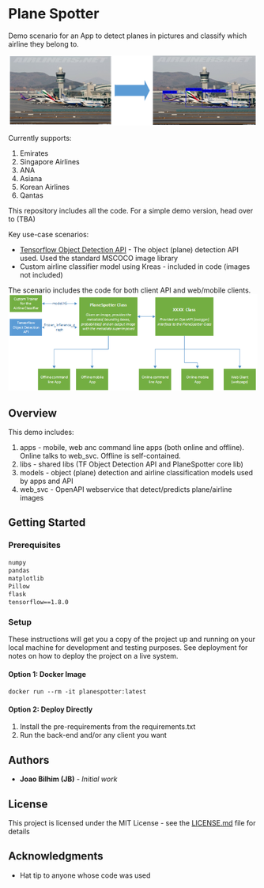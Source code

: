 # Plane Spotter
Demo scenario for an App to detect planes in pictures and classify which airline they belong to.

![Example pipeline](images/readme1.png)

Currently supports:
1. Emirates
2. Singapore Airlines
3. ANA
4. Asiana
5. Korean Airlines
6. Qantas

This repository includes all the code. For a simple demo version, head over to (TBA)

Key use-case scenarios:
* [Tensorflow Object Detection API](https://github.com/tensorflow/models/tree/master/research/object_detection) - The object (plane) detection API used. Used the standard MSCOCO image library
* Custom airline classifier model using Kreas - included in code (images not included)

The scenario includes the code for both client API and web/mobile clients.  
![Example pipeline](images/readme2.png)

## Overview
This demo includes:
1. apps - mobile, web anc command line apps (both online and offline). Online talks to web_svc. Offline is self-contained.
2. libs - shared libs (TF Object Detection API and PlaneSpotter core lib)
3. models - object (plane) detection and airline classification models used by apps and API
4. web_svc - OpenAPI webservice that detect/predicts plane/airline images

## Getting Started

### Prerequisites
```
numpy
pandas
matplotlib
Pillow
flask
tensorflow==1.8.0
```

### Setup
These instructions will get you a copy of the project up and running on your local machine for development and testing purposes. See deployment for notes on how to deploy the project on a live system.

#### Option 1: Docker Image
```
docker run --rm -it planespotter:latest

```

#### Option 2: Deploy Directly
1. Install the pre-requirements from the requirements.txt
2. Run the back-end and/or any client you want

## Authors

* **Joao Bilhim (JB)** - *Initial work*


## License

This project is licensed under the MIT License - see the [LICENSE.md](LICENSE.md) file for details

## Acknowledgments

* Hat tip to anyone whose code was used


